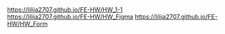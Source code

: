 https://liliia2707.github.io/FE-HW/HW_1-1  
https://liliia2707.github.io/FE-HW/HW_Figma
https://liliia2707.github.io/FE-HW/HW_Form  
